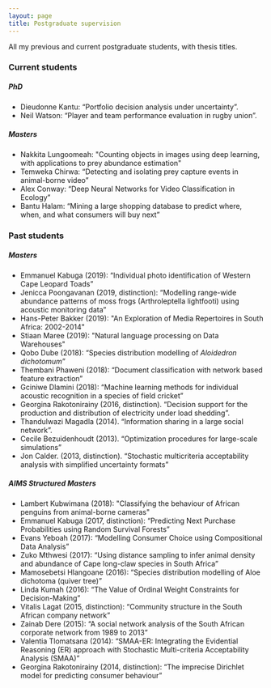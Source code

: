 ```yaml
---
layout: page
title: Postgraduate supervision
---
```


All my previous and current postgraduate students, with thesis titles.

### Current students

##### PhD

- Dieudonne Kantu: “Portfolio decision analysis under uncertainty”.
- Neil Watson: “Player and team performance evaluation in rugby union”.

##### Masters

- Nakkita Lungoomeah: "Counting objects in images using deep learning, with applications to prey abundance estimation"
- Temweka Chirwa: “Detecting and isolating prey capture events in animal-borne video”
- Alex Conway: “Deep Neural Networks for Video Classification in Ecology”
- Bantu Halam: “Mining a large shopping database to predict where, when, and what consumers will buy next”

### Past students

##### Masters

- Emmanuel Kabuga (2019): “Individual photo identification of Western Cape Leopard Toads”
- Jenicca Poongavanan (2019, distinction): “Modelling range-wide abundance patterns of moss frogs (Arthroleptella lightfooti) using acoustic monitoring data”
- Hans-Peter Bakker (2019): "An Exploration of Media Repertoires in South Africa: 2002-2014"
- Stiaan Maree (2019): "Natural language processing on Data Warehouses"
- Qobo Dube (2018): “Species distribution modelling of *Aloidedron dichotomum*”
- Thembani Phaweni (2018): “Document classification with network based feature extraction”
- Gciniwe Dlamini (2018): “Machine learning methods for individual acoustic recognition in a species of field cricket”
- Georgina Rakotonirainy (2016, distinction). “Decision support for the production and distribution of electricity under load shedding”. 
- Thandulwazi Magadla (2014). “Information sharing in a large social network”.
- Cecile Bezuidenhoudt (2013). “Optimization procedures for large-scale simulations”
- Jon Calder. (2013, distinction). “Stochastic multicriteria acceptability analysis with simplified uncertainty formats” 

##### AIMS Structured Masters 

- Lambert Kubwimana (2018): "Classifying the behaviour of African penguins from animal-borne cameras"
- Emmanuel Kabuga (2017, distinction): “Predicting Next Purchase Probabilities using Random Survival Forests”
- Evans Yeboah (2017): “Modelling Consumer Choice using Compositional Data Analysis”
- Zuko Mthwesi (2017): “Using distance sampling to infer animal density and abundance of Cape long-claw species in South Africa”
- Mamosebetsi Hlangoane (2016): “Species distribution modelling of Aloe dichotoma (quiver tree)”
- Linda Kumah (2016): “The Value of Ordinal Weight Constraints for Decision-Making”
- Vitalis Lagat (2015, distinction): “Community structure in the South African company network”
- Zainab Dere (2015): “A social network analysis of the South African corporate network from 1989 to 2013”
- Valentia Tlomatsana (2014): “SMAA-ER: Integrating the Evidential Reasoning (ER) approach with Stochastic Multi-criteria Acceptability Analysis (SMAA)”
- Georgina Rakotonirainy (2014, distinction): “The imprecise Dirichlet model for predicting consumer behaviour”

